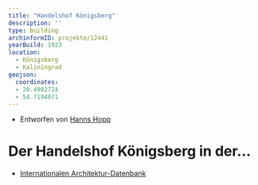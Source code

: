 ```yaml
---
title: "Handelshof Königsberg"
description: ''
type: building
archinformID: projekte/12441
yearBuild: 1923
location:
  - Königsberg
  - Kaliningrad
geojson:
  coordinates:
  - 20.4982724
  - 54.7194071
---
```


* Entworfen von [Hanns Hopp](/tags/Hanns-Hopp)

# Der Handelshof Königsberg in der...
* [Internationalen Architektur-Datenbank](https://deu.archinform.net/projekte/12441.htm)
